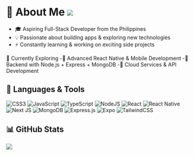 # 👋 About Me [![](https://visitcount.itsvg.in/api?id=yourusername&icon=0&color=3)](https://visitcount.itsvg.in)
- 🎓 Aspiring Full-Stack Developer from the Philippines
- 💡 Passionate about building apps & exploring new technologies
- ⚡ Constantly learning & working on exciting side projects

🌱 Currently Exploring
-🔹 Advanced React Native & Mobile Development
-🔹 Backend with Node.js + Express + MongoDB
-🔹 Cloud Services & API Development

## 🚀 Languages & Tools
![CSS3](https://img.shields.io/badge/css3-%231572B6.svg?style=flat&logo=css3&logoColor=white)
![JavaScript](https://img.shields.io/badge/javascript-%23323330.svg?style=flat&logo=javascript&logoColor=%23F7DF1E)
![TypeScript](https://img.shields.io/badge/typescript-%23007ACC.svg?style=flat&logo=typescript&logoColor=white)
![NodeJS](https://img.shields.io/badge/node.js-6DA55F?style=flat&logo=node.js&logoColor=white)
![React](https://img.shields.io/badge/react-%2320232a.svg?style=flat&logo=react&logoColor=%2361DAFB)
![React Native](https://img.shields.io/badge/react_native-%2320232a.svg?style=flat&logo=react&logoColor=%2361DAFB)
![Next JS](https://img.shields.io/badge/Next-black?style=flat&logo=next.js&logoColor=white)
![MongoDB](https://img.shields.io/badge/MongoDB-%2347A248.svg?style=flat&logo=mongodb&logoColor=white)
![Express.js](https://img.shields.io/badge/express.js-%23404d59.svg?style=flat&logo=express&logoColor=%2361DAFB)
![Expo](https://img.shields.io/badge/expo-1C1E24?style=flat&logo=expo&logoColor=#D04A37)
![TailwindCSS](https://img.shields.io/badge/tailwindcss-%2338B2AC.svg?style=flat&logo=tailwind-css&logoColor=white)

## 📊 GitHub Stats
![](https://github-readme-stats.vercel.app/api/top-langs/?username=katsura919&theme=dark&hide_border=false&include_all_commits=false&count_private=false&layout=compact)

